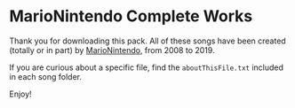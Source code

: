 # MarioNintendo Complete Works

Thank you for downloading this pack. All of these songs have been created (totally or in part)
by [MarioNintendo](http://www.flashflashrevolution.com/profile/MarioNintendo/), from 2008 to 2019.

If you are curious about a specific file, find the `aboutThisFile.txt` included in
each song folder.

Enjoy!